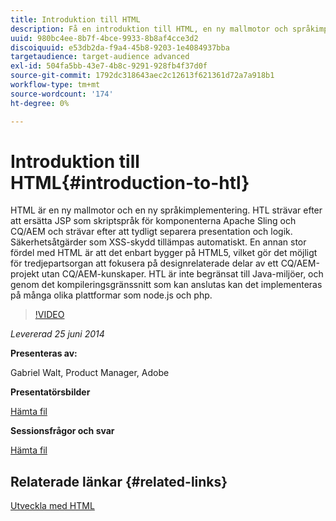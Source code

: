 ```yaml
---
title: Introduktion till HTML
description: Få en introduktion till HTML, en ny mallmotor och språkimplementering. HTL strävar efter att ersätta JSP som skriptspråk för komponenterna Apache Sling och CQ/AEM och strävar efter att tydligt separera presentation och logik.
uuid: 980bc4ee-8b7f-4bce-9933-8b8af4cce3d2
discoiquuid: e53db2da-f9a4-45b8-9203-1e4084937bba
targetaudience: target-audience advanced
exl-id: 504fa5bb-43e7-4b8c-9291-928fb4f37d0f
source-git-commit: 1792dc318643aec2c12613f621361d72a7a918b1
workflow-type: tm+mt
source-wordcount: '174'
ht-degree: 0%

---
```


# Introduktion till HTML{#introduction-to-htl}

HTML är en ny mallmotor och en ny språkimplementering. HTL strävar efter att ersätta JSP som skriptspråk för komponenterna Apache Sling och CQ/AEM och strävar efter att tydligt separera presentation och logik. Säkerhetsåtgärder som XSS-skydd tillämpas automatiskt. En annan stor fördel med HTML är att det enbart bygger på HTML5, vilket gör det möjligt för tredjepartsorgan att fokusera på designrelaterade delar av ett CQ/AEM-projekt utan CQ/AEM-kunskaper. HTL är inte begränsat till Java-miljöer, och genom det kompileringsgränssnitt som kan anslutas kan det implementeras på många olika plattformar som node.js och php.

>[!VIDEO](https://video.tv.adobe.com/v/19504/?quality=9)

*Levererad 25 juni 2014*

**Presenteras av:**

Gabriel Walt, Product Manager, Adobe

**Presentatörsbilder**

[Hämta fil](assets/sightly-component-development.pdf)

**Sessionsfrågor och svar**

[Hämta fil](assets/introduction-to-sightly-q-as.pdf)

## Relaterade länkar {#related-links}

[Utveckla med HTML](https://docs.adobe.com/docs/en/htl/overview.html?wcmmode=disabled)

<!--
[Get back to the Overview](https://helpx.adobe.com/experience-manager/kt/eseminars/gems/aem-index.html)
-->
